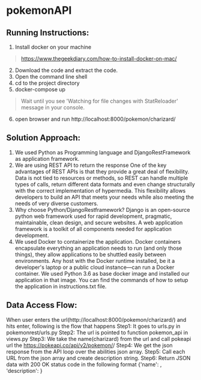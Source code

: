 # pokemonAPI

Running Instructions:
------------------
1. Install docker on your machine
> https://www.thegeekdiary.com/how-to-install-docker-on-mac/
2. Download the code and extract the code.
3. Open the command line shell
4. cd to the project directory
5. docker-compose up
> Wait until you see 'Watching for file changes with StatReloader' message in your console.
6. open browser and run http://localhost:8000/pokemon/charizard/

Solution Approach:
------------------
1. We used Python as Programming language and DjangoRestFramework as application framework.
2. We are using REST API to return the response
One of the key advantages of REST APIs is that they provide a great deal of flexibility. 
Data is not tied to resources or methods, so REST can handle multiple types of calls, 
return different data formats and even change structurally with the correct implementation of hypermedia. 
This flexibility allows developers to build an API that meets your needs while also meeting the needs of very diverse customers.
3. Why choose Python/DjangoRestframework?
Django is an open-source python web framework used for rapid development, pragmatic, maintainable, clean design, and secure websites. 
A web application framework is a toolkit of all components needed for application development.
4. We used Docker to containerize the application. 
Docker containers encapsulate everything an application needs to run (and only those things), 
they allow applications to be shuttled easily between environments. 
Any host with the Docker runtime installed, be it a developer's laptop or a public cloud instance—can run a Docker container. 
We used Python 3.6 as base docker image and installed our application in that image. 
You can find the commands of how to setup the application in instructions.txt file.

Data Access Flow:
-----------------
When user enters the url(http://localhost:8000/pokemon/charizard/) and hits enter, following is the flow that happens
Step1: It goes to urls.py in pokemonrest/urls.py
Step2: The url is pointed to function pokemon_api in views.py
Step3: We take the name(charizard) from the url and call pokeapi url the https://pokeapi.co/api/v2/pokemon/<id or name>/
Step4: We get the json response from the API loop over the abilities json array.
Step5: Call each URL from the json array and create description string.
Step6: Return JSON data with 200 OK status code in the following format
{'name': <name>, 'description': <description formed from step6>}
